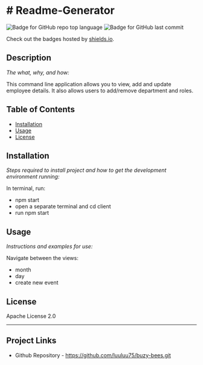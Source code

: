 # # Readme-Generator
   ![Badge for GitHub repo top language](https://img.shields.io/github/languages/top/luuluu75/buzy-bees?style=flat&logo=appveyor) ![Badge for GitHub last commit](https://img.shields.io/github/last-commit/luuluu75/buzy-bees?style=flat&logo=appveyor)
   
   Check out the badges hosted by [shields.io](https://shields.io/).
   
   
   ## Description 
   
   *The what, why, and how:* 
   
   This command line application allows you to view, add and update employee details. It also allows users to add/remove department and roles.
   ## Table of Contents
   * [Installation](#installation)
   * [Usage](#usage)
   * [License](#license)
   
   ## Installation
   
   *Steps required to install project and how to get the development environment running:*
   
   In terminal, run:
   * npm start
   * open a separate terminal and cd client
   * run npm start
    
   
   ## Usage 
   
   *Instructions and examples for use:*
   
   Navigate between the views:
   * month
   * day
   * create new event
   
   ## License
   
   Apache License 2.0
   
   ---

   ## Project Links

   * Github Repository - https://github.com/luuluu75/buzy-bees.git
